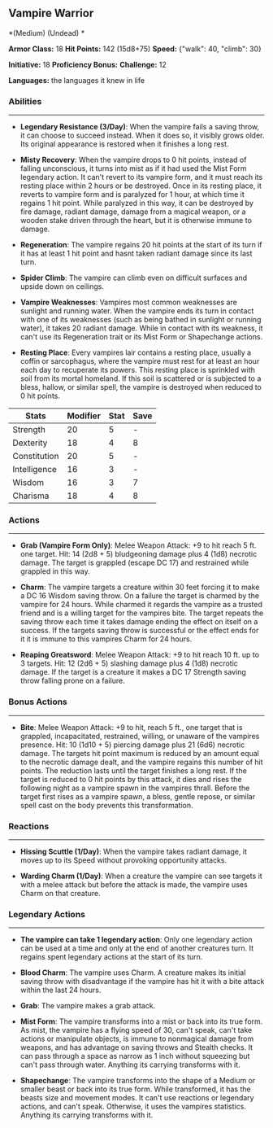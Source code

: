 ## Vampire Warrior
*(Medium) (Undead) *

**Armor Class:** 18
**Hit Points:** 142 (15d8+75)
**Speed:** {"walk": 40, "climb": 30}

**Initiative:** 18
**Proficiency Bonus:**
**Challenge:** 12

**Languages:** the languages it knew in life

### Abilities
 --- 
- **Legendary Resistance (3/Day)**: When the vampire fails a saving throw, it can choose to succeed instead. When it does so, it visibly grows older. Its original appearance is restored when it finishes a long rest.

- **Misty Recovery**: When the vampire drops to 0 hit points, instead of falling unconscious, it turns into mist as if it had used the Mist Form legendary action. It can't revert to its vampire form, and it must reach its resting place within 2 hours or be destroyed. Once in its resting place, it reverts to vampire form and is paralyzed for 1 hour, at which time it regains 1 hit point. While paralyzed in this way, it can be destroyed by fire damage, radiant damage, damage from a magical weapon, or a wooden stake driven through the heart, but it is otherwise immune to damage.

- **Regeneration**: The vampire regains 20 hit points at the start of its turn if it has at least 1 hit point and hasnt taken radiant damage since its last turn.

- **Spider Climb**: The vampire can climb even on difficult surfaces and upside down on ceilings.

- **Vampire Weaknesses**: Vampires most common weaknesses are sunlight and running water. When the vampire ends its turn in contact with one of its weaknesses (such as being bathed in sunlight or running water), it takes 20 radiant damage. While in contact with its weakness, it can't use its Regeneration trait or its Mist Form or Shapechange actions.

- **Resting Place**: Every vampires lair contains a resting place, usually a coffin or sarcophagus, where the vampire must rest for at least an hour each day to recuperate its powers. This resting place is sprinkled with soil from its mortal homeland. If this soil is scattered or is subjected to a bless, hallow, or similar spell, the vampire is destroyed when reduced to 0 hit points.



| Stats | Modifier | Stat | Save
| ---- | ---- | ---- | ---- |
| Strength | 20 | 5 | - |
| Dexterity | 18 | 4 | 8 |
| Constitution | 20 | 5 | - |
| Intelligence | 16 | 3 | - |
| Wisdom | 16 | 3 | 7 |
| Charisma | 18 | 4 | 8 |

### Actions
 --- 
- **Grab (Vampire Form Only)**: Melee Weapon Attack: +9 to hit  reach 5 ft.  one target. Hit: 14 (2d8 + 5) bludgeoning damage plus 4 (1d8) necrotic damage. The target is grappled (escape DC 17) and restrained while grappled in this way.

- **Charm**: The vampire targets a creature within 30 feet  forcing it to make a DC 16 Wisdom saving throw. On a failure  the target is charmed by the vampire for 24 hours. While charmed it regards the vampire as a trusted friend and is a willing target for the vampires bite. The target repeats the saving throw each time it takes damage  ending the effect on itself on a success. If the targets saving throw is successful or the effect ends for it  it is immune to this vampires Charm for 24 hours.

- **Reaping Greatsword**: Melee Weapon Attack: +9 to hit  reach 10 ft.  up to 3 targets. Hit: 12 (2d6 + 5) slashing damage plus 4 (1d8) necrotic damage. If the target is a creature  it makes a DC 17 Strength saving throw  falling prone on a failure.

### Bonus Actions
 --- 
- **Bite**: Melee Weapon Attack: +9 to hit, reach 5 ft., one target that is grappled, incapacitated, restrained, willing, or unaware of the vampires presence. Hit: 10 (1d10 + 5) piercing damage plus 21 (6d6) necrotic damage. The targets hit point maximum is reduced by an amount equal to the necrotic damage dealt, and the vampire regains this number of hit points. The reduction lasts until the target finishes a long rest. If the target is reduced to 0 hit points by this attack, it dies and rises the following night as a vampire spawn in the vampires thrall. Before the target first rises as a vampire spawn, a bless, gentle repose, or similar spell cast on the body prevents this transformation.

### Reactions
 --- 
- **Hissing Scuttle (1/Day)**: When the vampire takes radiant damage, it moves up to its Speed without provoking opportunity attacks.

- **Warding Charm (1/Day)**: When a creature the vampire can see targets it with a melee attack but before the attack is made, the vampire uses Charm on that creature.

### Legendary Actions
 --- 
- **The vampire can take 1 legendary action**: Only one legendary action can be used at a time and only at the end of another creatures turn. It regains spent legendary actions at the start of its turn.

- **Blood Charm**: The vampire uses Charm. A creature makes its initial saving throw with disadvantage if the vampire has hit it with a bite attack within the last 24 hours.

- **Grab**: The vampire makes a grab attack.

- **Mist Form**: The vampire transforms into a mist or back into its true form. As mist, the vampire has a flying speed of 30, can't speak, can't take actions or manipulate objects, is immune to nonmagical damage from weapons, and has advantage on saving throws and Stealth checks. It can pass through a space as narrow as 1 inch without squeezing but can't pass through water. Anything its carrying transforms with it.

- **Shapechange**: The vampire transforms into the shape of a Medium or smaller beast or back into its true form. While transformed, it has the beasts size and movement modes. It can't use reactions or legendary actions, and can't speak. Otherwise, it uses the vampires statistics. Anything its carrying transforms with it.

